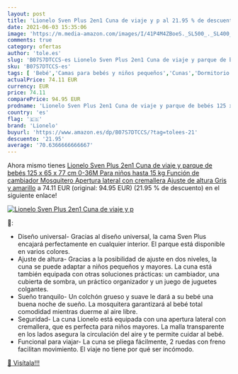 ```yaml
---
layout: post
title: 'Lionelo Sven Plus 2en1 Cuna de viaje y p al 21.95 % de descuento'
date: 2021-06-03 15:35:06
image: 'https://m.media-amazon.com/images/I/41P4M4ZBoeS._SL500_._SL400_.jpg'
comments: true
category: ofertas
author: 'tole.es'
slug: 'B07S7DTCCS-es Lionelo Sven Plus 2en1 Cuna de viaje y parque de bebés 125...'
sku: 'B07S7DTCCS-es'
tags: [ 'Bebé','Camas para bebés y niños pequeños','Cunas','Dormitorio','Muebles para bebé','bebés','lionelo', ]
actualPrice: 74.11 EUR
currency: EUR
price: 74.11
comparePrice: 94.95 EUR
prodname: 'Lionelo Sven Plus 2en1 Cuna de viaje y parque de bebés 125 x 65 x 77 cm 0-36M Para niños hasta 15 kg Función de cambiador Mosquitero Apertura lateral con cremallera Ajuste de altura Gris y amarillo'
country: 'es'
flag: '🇪🇸'
brand: 'Lionelo'
buyurl: 'https://www.amazon.es/dp/B07S7DTCCS/?tag=tolees-21'
descuento: '21.95'
average: '70.6366666666667'
---
```


Ahora mismo tienes [Lionelo Sven Plus 2en1 Cuna de viaje y parque de bebés 125 x 65 x 77 cm 0-36M Para niños hasta 15 kg Función de cambiador Mosquitero Apertura lateral con cremallera Ajuste de altura Gris y amarillo](https://www.amazon.es/dp/B07S7DTCCS/?tag=tolees-21) a 74.11 EUR (original: 94.95 EUR) (21.95 %  de descuento) en el siguiente enlace!

[![Lionelo Sven Plus 2en1 Cuna de viaje y p](https://m.media-amazon.com/images/I/41P4M4ZBoeS._SL500_._SL400_.jpg)](https://www.amazon.es/dp/B07S7DTCCS/?tag=tolees-21)

🔎:

- Diseño universal- Gracias al diseño universal, la cama Sven Plus encajará perfectamente en cualquier interior. El parque está disponible en varios colores.
- Ajuste de altura- Gracias a la posibilidad de ajuste en dos niveles, la cuna se puede adaptar a niños pequeños y mayores. La cuna está también equipada con otras soluciones prácticas: un cambiador, una cubierta de sombra, un práctico organizador y un juego de juguetes colgantes.
- Sueño tranquilo- Un colchón grueso y suave le dará a su bebé una buena noche de sueño. La mosquitera garantizará al bebé total comodidad mientras duerme al aire libre.
- Seguridad- La cuna Lionelo está equipada con una apertura lateral con cremallera, que es perfecta para niños mayores. La malla transparente en los lados asegura la circulación del aire y te permite cuidar al bebé.
- Funcional para viajar- La cuna se pliega fácilmente, 2 ruedas con freno facilitan movimiento. El viaje no tiene por qué ser incómodo.

[🛒 Visítala!!!](https://www.amazon.es/dp/B07S7DTCCS/?tag=tolees-21)
